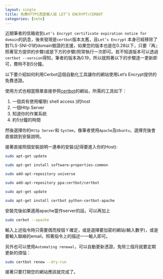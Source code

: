 ```yaml
---
layout: single
title: 免費HTTPS憑證懶人版 LET’S ENCRYPT/CERBOT
categories: [note]
---
```


近期筆者的信箱收到`Let’s Encrypt certificate expiration notice for domain`的訊息，後來發現是`certbot`版本太舊，且`Let’s Encrypt` 本身已經移除了對TLS-SNI-01的domain驗證的支援，如果您的版本也是在0.28以下，只要『再』照著官方提供的步驟(或是下方的步驟)照常執行一次即可。若不知道版本可以透過`certbot --version`得知，筆者的版本為0.19，所以就照著以下的步驟逐一更新即可，費時不到5分鐘。

以下要介紹如何利用Cerbot這個自動化工具讓你的網站使用Let’s Encrypt提供的免費憑證。

使用方式也相當簡單直接參照[certbot](https://certbot.eff.org/)的網站，所需的工具如下：

1. 一個具有使用權限( shell access )的host
2. 一個Http Server
3. 知道你的作業系統
4. 約5分鐘的時間

然後選擇你的`Http Server`和 `System`，像筆者使用`Apache`及`Ubuntu`，選擇完後會直接跳到安裝說明。

接著直接照個安裝說明一連串的安裝(記得要進入你的Host):

```bash
sudo apt-get update

sudo apt-get install software-properties-common

sudo add-apt-repository universe

sudo add-apt-repository ppa:certbot/certbot

sudo apt-get update

sudo apt-get install certbot python-certbot-apache
```

安裝完後如果適用apache當作server的話，可以再加上

```bash
sudo cerbot --apache
```

輸入上述指令時只需要偶而按個Ｙ確定，或是選擇要加密的網站(輸入數字)，或是要輸入聯絡的email，照著指令上的描述一一輸入即可。

另外也可以使用`Automating renewal`，可以自動更新憑證，免除三個月就要定期更新的煩惱：

```bash
sudo certbot renew --dry-run
```

接著只要打開您的網站應該就完成了。


